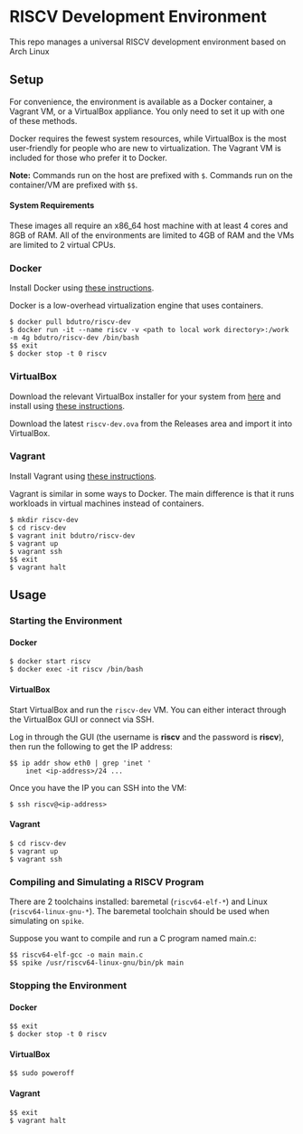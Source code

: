 # RISCV Development Environment

This repo manages a universal RISCV development environment based on Arch Linux

## Setup

For convenience, the environment is available as a Docker container, a Vagrant VM, or a VirtualBox appliance. You only need to set it up with one of these methods.

Docker requires the fewest system resources, while VirtualBox is the most user-friendly for people who are new to virtualization. The Vagrant VM is included for those who prefer it to Docker.

**Note:** Commands run on the host are prefixed with `$`. Commands run on the container/VM are prefixed with `$$`.

#### System Requirements

These images all require an x86_64 host machine with at least 4 cores and 8GB of RAM. All of the environments are limited to 4GB of RAM and the VMs are limited to 2 virtual CPUs.

### Docker

Install Docker using [these instructions](https://docs.docker.com/install/).

Docker is a low-overhead virtualization engine that uses containers.

```
$ docker pull bdutro/riscv-dev
$ docker run -it --name riscv -v <path to local work directory>:/work -m 4g bdutro/riscv-dev /bin/bash
$$ exit
$ docker stop -t 0 riscv
```

### VirtualBox

Download the relevant VirtualBox installer for your system from [here](https://www.virtualbox.org/wiki/Downloads) and install using [these instructions](https://www.virtualbox.org/manual/ch02.html).

Download the latest `riscv-dev.ova` from the Releases area and import it into VirtualBox.

### Vagrant

Install Vagrant using [these instructions](https://www.vagrantup.com/docs/installation).

Vagrant is similar in some ways to Docker. The main difference is that it runs workloads in virtual machines instead of containers.

```
$ mkdir riscv-dev
$ cd riscv-dev
$ vagrant init bdutro/riscv-dev
$ vagrant up
$ vagrant ssh
$$ exit
$ vagrant halt
```

## Usage

### Starting the Environment

#### Docker

```
$ docker start riscv
$ docker exec -it riscv /bin/bash
```

#### VirtualBox

Start VirtualBox and run the `riscv-dev` VM. You can either interact through the VirtualBox GUI or connect via SSH.

Log in through the GUI (the username is **riscv** and the password is **riscv**), then run the following to get the IP address:

```
$$ ip addr show eth0 | grep 'inet '
    inet <ip-address>/24 ...
```

Once you have the IP you can SSH into the VM:
```
$ ssh riscv@<ip-address>
```

#### Vagrant

```
$ cd riscv-dev
$ vagrant up
$ vagrant ssh
```

### Compiling and Simulating a RISCV Program

There are 2 toolchains installed: baremetal (`riscv64-elf-*`) and Linux (`riscv64-linux-gnu-*`). The baremetal toolchain should be used when simulating on `spike`.

Suppose you want to compile and run a C program named main.c:

```
$$ riscv64-elf-gcc -o main main.c
$$ spike /usr/riscv64-linux-gnu/bin/pk main
```

### Stopping the Environment

#### Docker

```
$$ exit
$ docker stop -t 0 riscv
```

#### VirtualBox

```
$$ sudo poweroff
```

#### Vagrant

```
$$ exit
$ vagrant halt
```
